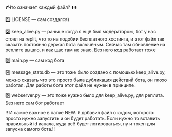 ❓Что означает каждый файл? ⬇️⬇️


1️⃣ LICENSE — сам создался)


2️⃣ keep_alive.py — раньше когда я ещё был модератором, бот у нас стоял на replit, что то на подобии бесплатного хостинга, и этот файл так сказать постоянно держал бота включёным. Сейчас там обновление на реплите вышло, и как щас там не знаю. Без него код работает тоже

3️⃣ main.py — сам код бота

4️⃣ message_stats.db — это тоже было создано с помощью keep_alive.py, можно сказать что это просто была дубликация действий бота, он плохо работал. Для работы бота этот файл не нужен в принципе.

5️⃣ webserver.py — это тоже нужно было для keep_alive.py, для реплита. Без него сам бот работает


‼️ И самое важное в папке NEW. Я добавил файл с кодом, которого просто нужно запустить и он будет работать. Если нужно то вставить правильный id канала, куда всё будет логироваться, ну и токен для запуска самого бота.‼️
